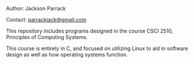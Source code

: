 Author: Jackson Parrack

Contact: parrackjack@gmail.com

This repository includes programs designed in the course CSCI 2510, Principles of Computing Systems.

This course is entirely in C, and focused on utilizing Linux to aid in software design as well as how operating systems function.
